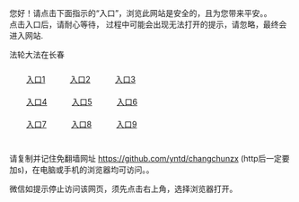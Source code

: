 您好！请点击下面指示的“入口”，浏览此网站是安全的，且为您带来平安。。 <br/>
点击入口后，请耐心等待， 过程中可能会出现无法打开的提示，请忽略，最终会进入网站. </br>

法轮大法在长春<br/>
<div style="padding:10px"><a style="margin:20px" target="_blank" href="https://d3inoru7dna7e4.cloudfront.net/2Qpsp?anetoowd" id="ccLink1" rel="nofollow">入口1</a> <a target="_blank" style="margin:20px" href="https://d3itju2i8m9zij.cloudfront.net/2Qpsp?tuizvfz" id="ccLink2" rel="nofollow">入口2</a> <a style="margin:20px" target="_blank" href="https://d1hg6rrupx2cxm.cloudfront.net/2Qpsp?nxzxwhgd" id="ccLink3" rel="nofollow">入口3</a></div>

<div style="padding:10px" ><a style="margin:20px" target="_blank" href="https://d3inoru7dna7e4.cloudfront.net/2Qpsp?anetoowd" id="ccLink4" rel="nofollow">入口4</a> <a style="margin:20px" href="https://d3itju2i8m9zij.cloudfront.net/2Qpsp?tuizvfz" target="_blank" id="ccLink5" rel="nofollow">入口5</a> <a style="margin:20px" href="https://d1hg6rrupx2cxm.cloudfront.net/2Qpsp?nxzxwhgd" target="_blank" id="ccLink6" rel="nofollow">入口6</a></div>

<div style="padding:10px"><a style="margin:20px" target="_blank" href="https://d3inoru7dna7e4.cloudfront.net/2Qpsp?anetoowd" id="ccLink7" rel="nofollow">入口7</a> <a style="margin:20px" href="https://d3itju2i8m9zij.cloudfront.net/2Qpsp?tuizvfz" target="_blank" id="ccLink8" rel="nofollow">入口8</a> <a style="margin:20px" target="_blank" href="https://d1hg6rrupx2cxm.cloudfront.net/2Qpsp?nxzxwhgd" id="ccLink9" rel="nofollow">入口9</a></div>

<br/>



请复制并记住免翻墙网址 https://github.com/yntd/changchunzx (http后一定要加s)，在电脑或手机的浏览器均可访问。。<br/>

微信如提示停止访问该网页，须先点击右上角，选择浏览器打开。
